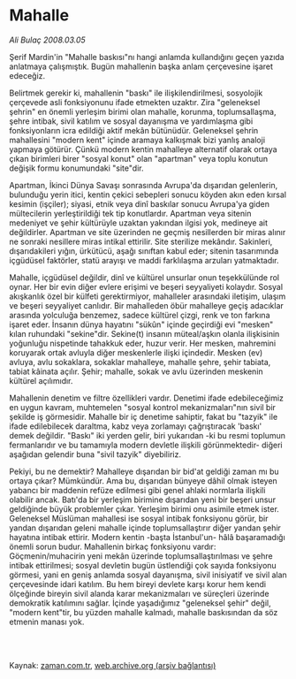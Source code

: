 # Mahalle

*Ali Bulaç 2008.03.05*

<td class="columnist-detail">
<p>Şerif Mardin'in "Mahalle baskısı"nı hangi anlamda kullandığını geçen yazıda anlatmaya çalışmıştık. Bugün mahallenin başka anlam çerçevesine işaret edeceğiz.</p>
<p>
<div id="haberMetinDiv">
<p>Belirtmek gerekir ki, mahallenin "baskı" ile ilişkilendirilmesi, sosyolojik çerçevede asli fonksiyonunu ifade etmekten uzaktır. Zira "geleneksel şehrin" en önemli yerleşim birimi olan mahalle, korunma, toplumsallaşma, şehre intibak, sivil katılım ve sosyal dayanışma ve yardımlaşma gibi fonksiyonların icra edildiği aktif mekân bütünüdür. Geleneksel şehrin mahallesini "modern kent" içinde aramaya kalkışmak bizi yanlış analoji yapmaya götürür. Çünkü modern kentin mahalleye alternatif olarak ortaya çıkan birimleri birer "sosyal konut" olan "apartman" veya toplu konutun değişik formu konumundaki "site"dir.
<p> Apartman, İkinci Dünya Savaşı sonrasında Avrupa'da dışarıdan gelenlerin, bulunduğu yerin itici, kentin çekici sebepleri sonucu köyden akın eden kırsal kesimin (işçiler); siyasi, etnik veya dinî baskılar sonucu Avrupa'ya giden mültecilerin yerleştirildiği tek tip konutlardır. Apartman veya sitenin medeniyet ve şehir kültürüyle uzaktan yakından ilgisi yok, medineye ait değildirler. Apartman ve site üzerinden ne geçmiş nesillerden bir miras alınır ne sonraki nesillere miras intikal ettirilir. Site sterilize mekândır. Sakinleri, dışarıdakileri yığın, ürkütücü, aşağı sınıftan kabul eder; sitenin tasarımında içgüdüsel faktörler, statü arayışı ve maddi farklılaşma arzuları yatmaktadır.
<p> Mahalle, içgüdüsel değildir, dinî ve kültürel unsurlar onun teşekkülünde rol oynar. Her bir evin diğer evlere erişimi ve beşeri seyyaliyeti kolaydır. Sosyal akışkanlık özel bir külfeti gerektirmiyor, mahalleler arasındaki iletişim, ulaşım ve beşeri seyyaliyet canlıdır. Bir mahalleden öbür mahalleye geçiş adacıklar arasında yolculuğa benzemez, sadece kültürel çizgi, renk ve ton farkına işaret eder. İnsanın dünya hayatını "sükûn" içinde geçirdiği evi "mesken" kılan ruhundaki "sekine"dir. Sekine(t) insanın müteal/aşkın olanla ilişkisinin yoğunluğu nispetinde tahakkuk eder, huzur verir. Her mesken, mahremini koruyarak ortak avluyla diğer meskenlerle ilişki içindedir. Mesken (ev) avluya, avlu sokaklara, sokaklar mahalleye, mahalle şehre, şehir tabiata, tabiat kâinata açılır. Şehir; mahalle, sokak ve avlu üzerinden meskenin kültürel açılımıdır. 
<p> Mahallenin denetim ve filtre özellikleri vardır. Denetimi ifade edebileceğimiz en uygun kavram, muhtemelen "sosyal kontrol mekanizmaları"nın sivil bir şekilde iş görmesidir. Mahalle bir iç denetime sahiptir, fakat bu "tazyik" ile ifade edilebilecek daraltma, kabz veya zorlamayı çağrıştıracak 'baskı' demek değildir. "Baskı" iki yerden gelir, biri yukarıdan -ki bu resmi toplumun fermanlarıdır ve bu tamamıyla modern devletle ilişkili görünmektedir- diğeri aşağıdan gelendir buna "sivil tazyik" diyebiliriz.
<p> Pekiyi, bu ne demektir? Mahalleye dışarıdan bir bid'at geldiği zaman mı bu ortaya çıkar? Mümkündür. Ama bu, dışarıdan bünyeye dâhil olmak isteyen yabancı bir maddenin refüze edilmesi gibi genel ahlaki normlarla ilişkili olabilir ancak. Batı'da bir yerleşim birimine dışarıdan yeni bir beşeri unsur geldiğinde büyük problemler çıkar. Yerleşim birimi onu asimile etmek ister. Geleneksel Müslüman mahallesi ise sosyal intibak fonksiyonu görür, bir yandan dışarıdan geleni mahalle içinde toplumsallaştırır diğer yandan şehir hayatına intibak ettirir. Modern kentin -başta İstanbul'un- hâlâ başaramadığı önemli sorun budur. Mahallenin birkaç fonksiyonu vardır: Göçmenin/muhacirin yeni mekân üzerinde toplumsallaştırılması ve şehre intibak ettirilmesi; sosyal devletin bugün üstlendiği çok sayıda fonksiyonu görmesi, yani en geniş anlamda sosyal dayanışma, sivil inisiyatif ve sivil alan çerçevesinde idari katılım. Bu hem bireyi devlete karşı korur hem kendi ölçeğinde bireyin sivil alanda karar mekanizmaları ve süreçleri üzerinde demokratik katılımını sağlar. İçinde yaşadığımız "geleneksel şehir" değil, "modern kent"tir, bu yüzden mahalle kalmadı, mahalle baskısından da söz etmenin manası yok.
<p></p></p></p></p></p></p></div>
</p>


<p><br>
		 </br></p></td>

Kaynak: [zaman.com.tr](http://zaman.com.tr/yazar.do?yazino=660435), [web.archive.org (arşiv bağlantısı)](http://web.archive.org/web/20120315012021/http://www.zaman.com.tr/yazar.do?yazino=660435)
